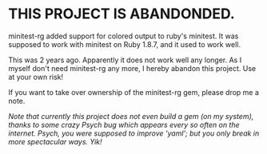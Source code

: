 # THIS PROJECT IS ABANDONDED.

minitest-rg added support for colored output to ruby's minitest. It was supposed to 
work with minitest on Ruby 1.8.7, and it used to work well.

This was 2 years ago. Apparently it does not work well any longer. As I myself
don't need minitest-rg any more, I hereby abandon this project. Use at your own risk!

If you want to take over ownership of the minitest-rg gem, please drop me a note.

*Note that currently this project does not even build a gem (on my system), thanks to some 
crazy Psych bug which appears every so often on the internet. Psych, you were supposed 
to improve 'yaml'; but you only break in more spectacular ways. Yik!* 